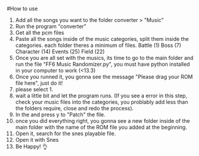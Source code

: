 #How to use
1. Add all the songs you want to the folder converter > "Music"
2. Run the program "converter"
3. Get all the pcm files
4. Paste all the songs inside of the music categories, split them inside the categories. each folder theres a minimum of files.
  Battle (1)
  Boss (7)
  Character (14)
  Events (25)
  Field (22)
5. Once you are all set with the musics, its time to go to the main folder and run the file "FF6 Music Randomizer.py", you must have python installed in your computer to work (<13.3)
6. Once you runned it, you gonna see the message "Please drag your ROM file here", just do it!
7. please select 1.
8. wait a little bit and let the program runs. (If you see a error in this step, check your music files into the categories, you problably add less than the folders require, close and redo the process).
9. In the and press y to "Patch" the file.
10. once you did everything right, you gonna see a new folder inside of the main folder with the name of the ROM file you added at the beginning.
11. Open it, search for the snes playable file.
12. Open it with Snes
13. Be Happy! 👌
